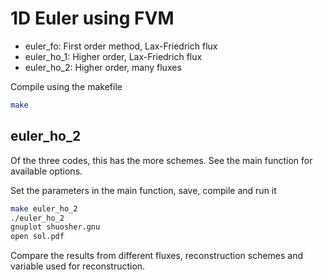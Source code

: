 # 1D Euler using FVM

* euler_fo: First order method, Lax-Friedrich flux
* euler_ho_1: Higher order, Lax-Friedrich flux
* euler_ho_2: Higher order, many fluxes

Compile using the makefile

```bash
make
```

## euler_ho_2

Of the three codes, this has the more schemes. See the main function for available options.

Set the parameters in the main function, save, compile and run it

```bash
make euler_ho_2
./euler_ho_2
gnuplot shuosher.gnu
open sol.pdf
```

Compare the results from different fluxes, reconstruction schemes and variable used for reconstruction.